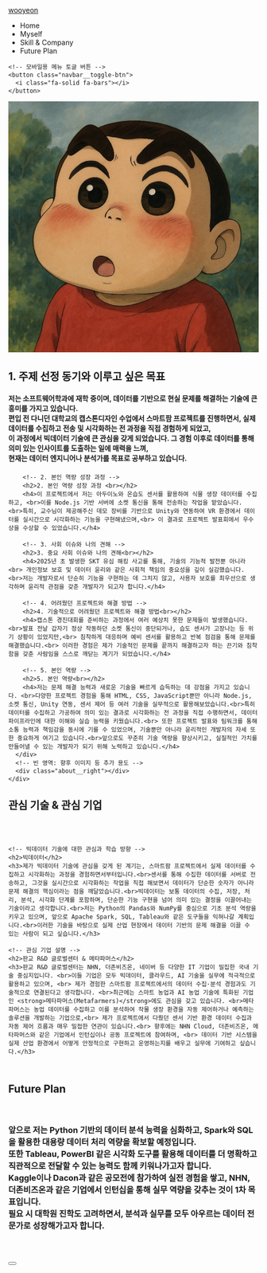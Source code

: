 <!DOCTYPE html>
<html lang="en">

<head>
  <!-- 메타 정보 및 외부 리소스 정의 -->
  <meta charset="UTF-8" />
  <meta http-equiv="X-UA-Compatible" content="IE=edge" />
  <meta name="viewport" content="width=device-width, initial-scale=1.0" />
  <title>박우연 (WooYeon)</title>
  <meta name="description" content="자기소개서" />
  <meta name="author" content="박우연" />

  <!-- 아이콘 및 폰트 -->
  <script src="https://kit.fontawesome.com/91336a7a70.js" crossorigin="anonymous"></script>
  <link rel="preconnect" href="https://fonts.googleapis.com" />
  <link rel="preconnect" href="https://fonts.gstatic.com" crossorigin />
  <link href="https://fonts.googleapis.com/css2?family=Open+Sans:wght@500;600;700&display=swap" rel="stylesheet" />

  <!-- 파비콘 (현재 src 없음) -->
  <link rel="icon" type="image/png" sizes="20x20" />

  <!-- 스타일시트 및 자바스크립트 연결 -->
  <link rel="stylesheet" href="./css/style.css" />
  <script defer src="./scripts/main.js"></script>
</head>

<body>
  <!-- 상단 고정 네비게이션 바 -->
  <nav id="navbar">
    <div class="navbar__logo">
      <a href="#">wooyeon</a> <!-- 로고 텍스트 -->
    </div>
    <ul class="navbar__menu">
      <!-- 각 메뉴 항목은 data-link 속성으로 섹션 이동 기능 -->
      <li class="navbar__menu__item selected" data-link="#home">Home</li>
      <li class="navbar__menu__item" data-link="#about">Myself</li>
      <li class="navbar__menu__item" data-link="#skill">Skill & Company</li>
      <li class="navbar__menu__item" data-link="#footer">Future Plan</li>
    </ul>

    <!-- 모바일용 메뉴 토글 버튼 -->
    <button class="navbar__toggle-btn">
      <i class="fa-solid fa-bars"></i>
    </button>
  </nav>

  <!-- 홈 섹션: 프로필 사진과 타이핑 효과 텍스트 -->
  <section id="home" class="section">
    <div class="home__container">
      <img src="./img/jjang9.jpg" alt="프로필사진" class="home__avatar" />
      <div class="home__title">
        <h2 class="home__introtext"></h2> <!-- 자바스크립트 타이핑 효과 출력 위치 -->
      </div>
    </div>
  </section>

  <!-- 자기소개 섹션 -->
  <section id="about" class="section">
    <div class="about__me">
      <div class="about__left">
        <!-- 1. 주제 선정 동기와 목표 -->
        <h2>1. 주제 선정 동기와 이루고 싶은 목표 <br></h2>
        <h4>저는 소프트웨어학과에 재학 중이며, 데이터를 기반으로 현실 문제를 해결하는 기술에 큰 흥미를 가지고 있습니다. <br> 편입 전 다니던 대학교의 캡스톤디자인 수업에서 스마트팜 프로젝트를 진행하면서, 실제 데이터를 수집하고 전송 및 시각화하는 전 과정을 직접 경험하게 되었고, <br> 이 과정에서 빅데이터 기술에 큰 관심을 갖게 되었습니다. 그 경험 이후로 데이터를 통해 의미 있는 인사이트를 도출하는 일에 매력을 느껴, <br> 현재는 데이터 엔지니어나 분석가를 목표로 공부하고 있습니다.</h4>

        <!-- 2. 본인 역량 성장 과정 -->
        <h2>2. 본인 역량 성장 과정 <br></h2>
        <h4>이 프로젝트에서 저는 아두이노와 온습도 센서를 활용하여 식물 생장 데이터를 수집하고, <br>이를 Node.js 기반 서버에 소켓 통신을 통해 전송하는 작업을 맡았습니다. <br>특히, 교수님이 제공해주신 데모 장비를 기반으로 Unity와 연동하여 VR 환경에서 데이터를 실시간으로 시각화하는 기능을 구현해냈으며,<br> 이 결과로 프로젝트 발표회에서 우수상을 수상할 수 있었습니다.</h4>

        <!-- 3. 사회 이슈와 나의 견해 -->
        <h2>3. 중요 사회 이슈와 나의 견해<br></h2>
        <h4>2025년 초 발생한 SKT 유심 해킹 사고를 통해, 기술의 기능적 발전뿐 아니라<br> 개인정보 보호 및 데이터 윤리와 같은 사회적 책임의 중요성을 깊이 실감했습니다. <br>저는 개발자로서 단순히 기능을 구현하는 데 그치지 않고, 사용자 보호를 최우선으로 생각하며 윤리적 관점을 갖춘 개발자가 되고자 합니다.</h4>

        <!-- 4. 어려웠던 프로젝트와 해결 방법 -->
        <h2>4. 기술적으로 어려웠던 프로젝트와 해결 방법<br></h2>
        <h4>캡스톤 경진대회를 준비하는 과정에서 여러 예상치 못한 문제들이 발생했습니다. <br>발표 전날 갑자기 정상 작동하던 소켓 통신이 중단되거나, 습도 센서가 고장나는 등 위기 상황이 있었지만,<br> 침착하게 대응하며 예비 센서를 활용하고 반복 점검을 통해 문제를 해결했습니다.<br> 이러한 경험은 제가 기술적인 문제를 끝까지 해결하고자 하는 끈기와 침착함을 갖춘 사람임을 스스로 깨닫는 계기가 되었습니다.</h4>

        <!-- 5. 본인 역량 -->
        <h2>5. 본인 역량<br></h2>
        <h4>저는 문제 해결 능력과 새로운 기술을 빠르게 습득하는 데 강점을 가지고 있습니다. <br>다양한 프로젝트 경험을 통해 HTML, CSS, JavaScript뿐만 아니라 Node.js, 소켓 통신, Unity 연동, 센서 제어 등 여러 기술을 실무적으로 활용해보았습니다.<br>특히 데이터를 수집하고 가공하여 의미 있는 결과로 시각화하는 전 과정을 직접 수행하면서, 데이터 파이프라인에 대한 이해와 실습 능력을 키웠습니다.<br> 또한 프로젝트 발표와 팀워크를 통해 소통 능력과 책임감을 동시에 기를 수 있었으며, 기술뿐만 아니라 윤리적인 개발자의 자세 또한 중요하게 여기고 있습니다.<br>앞으로도 꾸준히 기술 역량을 향상시키고, 실질적인 가치를 만들어낼 수 있는 개발자가 되기 위해 노력하고 있습니다.</h4>
      </div>
      <!-- 빈 영역: 향후 이미지 등 추가 용도 -->
      <div class="about__right"></div>
    </div>
  </section>

  <!-- 기술과 관심 기업 소개 섹션 -->
  <section id="skill" class="section">
    <h2>관심 기술 & 관심 기업</h2><br><br>

    <!-- 빅데이터 기술에 대한 관심과 학습 방향 -->
    <h2>빅데이터</h2>
    <h3>제가 빅데이터 기술에 관심을 갖게 된 계기는, 스마트팜 프로젝트에서 실제 데이터를 수집하고 시각화하는 과정을 경험하면서부터입니다.<br>센서를 통해 수집한 데이터를 서버로 전송하고, 그것을 실시간으로 시각화하는 작업을 직접 해보면서 데이터가 단순한 숫자가 아니라 문제 해결의 핵심이라는 점을 깨달았습니다.<br>빅데이터는 보통 데이터의 수집, 저장, 처리, 분석, 시각화 단계를 포함하며, 단순한 기능 구현을 넘어 의미 있는 결정을 이끌어내는 기술이라고 생각합니다.<br>저는 Python의 Pandas와 NumPy를 중심으로 기초 분석 역량을 키우고 있으며, 앞으로 Apache Spark, SQL, Tableau와 같은 도구들을 익혀나갈 계획입니다.<br>이러한 기술을 바탕으로 실제 산업 현장에서 데이터 기반의 문제 해결을 이끌 수 있는 사람이 되고 싶습니다.</h3>

    <!-- 관심 기업 설명 -->
    <h2>판교 R&D 글로벌센터 & 메타파머스</h2>
    <h3>판교 R&D 글로벌센터는 NHN, 더존비즈온, 네이버 등 다양한 IT 기업이 밀집한 국내 기술 중심지입니다. <br>이들 기업은 모두 빅데이터, 클라우드, AI 기술을 실무에 적극적으로 활용하고 있으며, <br> 제가 경험한 스마트팜 프로젝트에서의 데이터 수집·분석 경험과도 기술적으로 연결된다고 생각합니다. <br>최근에는 스마트 농업과 AI 농업 기술에 특화된 기업인 <strong>메타파머스(Metafarmers)</strong>에도 관심을 갖고 있습니다. <br>메타파머스는 농업 데이터를 수집하고 이를 분석하여 작물 생장 환경을 자동 제어하거나 예측하는 솔루션을 개발하는 기업으로,<br> 제가 프로젝트에서 다뤘던 센서 기반 환경 데이터 수집과 자동 제어 흐름과 매우 밀접한 연관이 있습니다.<br> 향후에는 NHN Cloud, 더존비즈온, 메타파머스와 같은 기업에서 인턴십이나 공동 프로젝트에 참여하며, <br> 데이터 기반 시스템을 실제 산업 환경에서 어떻게 안정적으로 구현하고 운영하는지를 배우고 실무에 기여하고 싶습니다.</h3>
  </section>

  <!-- 향후 계획 -->
  <section id="work" class="section">
    <h2><br> Future Plan</h2><br>
    <h3>앞으로 저는 Python 기반의 데이터 분석 능력을 심화하고, Spark와 SQL을 활용한 대용량 데이터 처리 역량을 확보할 예정입니다.<br> 또한 Tableau, PowerBI 같은 시각화 도구를 활용해 데이터를 더 명확하고 직관적으로 전달할 수 있는 능력도 함께 키워나가고자 합니다. <br> Kaggle이나 Dacon과 같은 공모전에 참가하여 실전 경험을 쌓고, NHN, 더존비즈온과 같은 기업에서 인턴십을 통해 실무 역량을 갖추는 것이 1차 목표입니다. <br> 필요 시 대학원 진학도 고려하면서, 분석과 실무를 모두 아우르는 데이터 전문가로 성장해가고자 합니다. </h3><br><br>
  </section>

  <!-- 푸터 영역 (연락처 등 추가 가능) -->
  <footer id="footer"></footer>

  <!-- 스크롤 시 상단 이동 버튼 -->
  <button class="top-btn">
    <i class="fa-solid fa-circle-up"></i>
  </button>
</body>

</html>
